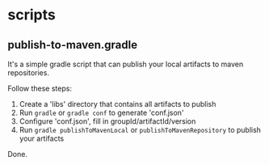 # scripts

## publish-to-maven.gradle
It's a simple gradle script that can publish your local artifacts to maven repositories.

Follow these steps:

1. Create a 'libs' directory that contains all artifacts to publish
2. Run `gradle` or `gradle conf` to generate 'conf.json'
3. Configure 'conf.json', fill in groupId/artifactId/version
4. Run `gradle publishToMavenLocal` or `publishToMavenRepository` to publish your artifacts

Done.
